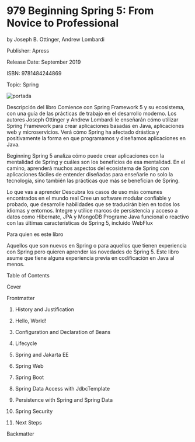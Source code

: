 # 979 Beginning Spring 5: From Novice to Professional

by Joseph B. Ottinger, Andrew Lombardi

Publisher: Apress

Release Date: September 2019

ISBN: 9781484244869

Topic: Spring

![portada](https://github.com/adolfodelarosades/Java/blob/master/temarios/979_Beginning_Spring_5/images/979-portada.png)

Descripción del libro
Comience con Spring Framework 5 y su ecosistema, con una guía de las prácticas de trabajo en el desarrollo moderno. Los autores Joseph Ottinger y Andrew Lombardi le enseñarán cómo utilizar Spring Framework para crear aplicaciones basadas en Java, aplicaciones web y microservicios. Verá cómo Spring ha afectado drástica y positivamente la forma en que programamos y diseñamos aplicaciones en Java.

Beginning Spring 5 analiza cómo puede crear aplicaciones con la mentalidad de Spring y cuáles son los beneficios de esa mentalidad. En el camino, aprenderá muchos aspectos del ecosistema de Spring con aplicaciones fáciles de entender diseñadas para enseñarle no solo la tecnología, sino también las prácticas que más se benefician de Spring.


Lo que vas a aprender
Descubra los casos de uso más comunes encontrados en el mundo real
Cree un software modular confiable y probado, que desarrolle habilidades que se traducirán bien en todos los idiomas y entornos.
Integre y utilice marcos de persistencia y acceso a datos como Hibernate, JPA y MongoDB
Programe Java funcional o reactivo con las últimas características de Spring 5, incluido WebFlux

Para quien es este libro

Aquellos que son nuevos en Spring o para aquellos que tienen experiencia con Spring pero quieren aprender las novedades de Spring 5. Este libro asume que tiene alguna experiencia previa en codificación en Java al menos.

Table of Contents

Cover

Frontmatter

1. History and Justification

2. Hello, World!

3. Configuration and Declaration of Beans

4. Lifecycle

5. Spring and Jakarta EE

6. Spring Web

7. Spring Boot

8. Spring Data Access with JdbcTemplate

9. Persistence with Spring and Spring Data

10. Spring Security

11. Next Steps

Backmatter
